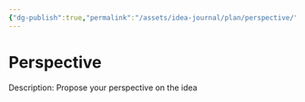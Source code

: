 ```yaml
---
{"dg-publish":true,"permalink":"/assets/idea-journal/plan/perspective/"}
---
```


# Perspective

Description: Propose your perspective on the idea